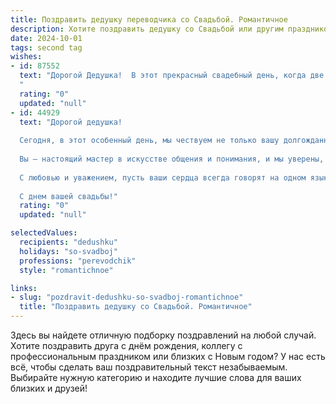 ```yaml
---
title: Поздравить дедушку переводчика со Свадьбой. Романтичное
description: Хотите поздравить дедушку со Свадьбой или другим праздником? Наш ИИ создаст незабываемое поздравление, а вы обязательно выделитесь среди других.  
date: 2024-10-01
tags: second tag
wishes:
- id: 87552
  text: "Дорогой Дедушка!  В этот прекрасный свадебный день, когда две любящие души соединяются в одно целое, хочу пожелать тебе, опытному переводчику сердечных чувств, чтобы  ваша совместная жизнь была полна нежности, понимания и бесконечной любви, переводимой на все языки мира без единой ошибки! Пусть ваш союз будет таким же прекрасным и гармоничным, как самый удачный перевод сложнейшего текста.  Счастья вам, долгой и счастливой жизни!
  "
  rating: "0"
  updated: "null"
- id: 44929
  text: "Дорогой дедушка!
  
  Сегодня, в этот особенный день, мы чествуем не только вашу долгожданную свадьбу, но и любовь, которая связывает ваши сердца. Пусть каждый взгляд, слово и улыбка, обмененные вами, звучат как нежные языки, ведь любовь — это самый прекрасный перевод, который мы можем сделать в жизни.
  
  Вы — настоящий мастер в искусстве общения и понимания, и мы уверены, что ваше совместное путешествие будет наполнено гармонией, радостью и верностью. Пусть каждый день вашего совместного пути будет насыщен яркими моментами, искренними разговорами и романтическими мгновениями.
  
  С любовью и уважением, пусть ваши сердца всегда говорят на одном языке — языке любви.
  
  С днем вашей свадьбы!"
  rating: "0"
  updated: "null"

selectedValues:
  recipients: "dedushku"
  holidays: "so-svadboj"
  professions: "perevodchik"
  style: "romantichnoe"

links:
- slug: "pozdravit-dedushku-so-svadboj-romantichnoe"
  title: "Поздравить дедушку со Свадьбой. Романтичное"
---
```


Здесь вы найдете отличную подборку поздравлений на любой случай.
Хотите поздравить друга с днём рождения, коллегу с профессиональным праздником или близких с Новым годом? У нас есть всё, чтобы сделать ваш поздравительный текст незабываемым. Выбирайте нужную категорию и находите лучшие слова для ваших близких и друзей!
